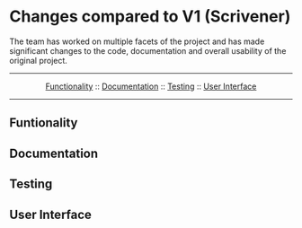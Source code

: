 # Changes compared to V1 (Scrivener)

The team has worked on multiple facets of the project and has made significant changes to the code, documentation and overall usability of the original project. 

---

<p align="center">
  <a href="#functionality">Functionality</a>
  ::
  <a href="#documentation">Documentation</a>
  ::
  <a href="#testing">Testing</a>
  ::
  <a href="#user-interface">User Interface</a>
</p>

---

## Funtionality

## Documentation

## Testing

## User Interface
